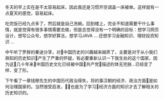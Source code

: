 
冬天的早上实在是不太容易起床，因此我还是习惯开空调盖一床被单。这样就有一点夏天的感觉，容易起床。

吃完饭已经九点多了，然后就是自己洗碗。回到楼上，完全不知道需要干什么事情，就是觉得有很多事情需要去做，但是总觉得没有一个明确的目标：想学习网页设计，想写公众号，想学好算法，想学习JAVA ... 还想学习金融知识、理财投资知识 ...

中午听了罗胖的秦迷分享，对中国历史的兴趣越来越弄了，主要是对于从小我们熟知的历史知识产生了严重的怀疑，有必要重新认识一下我生处的这个国家，因为这几十年来中国历史文化已经被中国共产党描述的体无完肤...已经变了样、变了形。

下午看了一章钱穆先生的中国历代政治得失，将的事汉朝的经济、政治方面是如何治理国家的。当然很受启发，也是为了学习经济方面的知识才去了解相关的历史知识的。